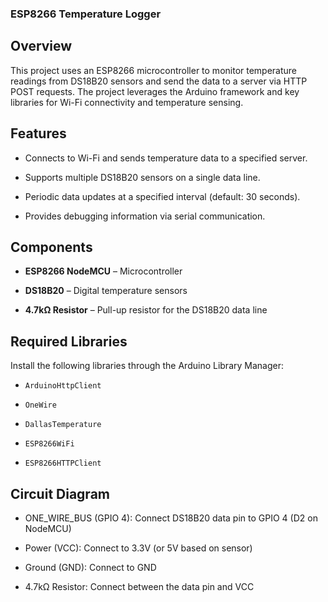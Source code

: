 ### ESP8266 Temperature Logger

## Overview

This project uses an ESP8266 microcontroller to monitor temperature readings from DS18B20 sensors and send the data to a server via HTTP POST requests. The project leverages the Arduino framework and key libraries for Wi-Fi connectivity and temperature sensing.

## Features

- Connects to Wi-Fi and sends temperature data to a specified server.

- Supports multiple DS18B20 sensors on a single data line.

- Periodic data updates at a specified interval (default: 30 seconds).

- Provides debugging information via serial communication.


## Components

- **ESP8266 NodeMCU** – Microcontroller

- **DS18B20** – Digital temperature sensors

- **4.7kΩ Resistor** – Pull-up resistor for the DS18B20 data line


## Required Libraries

 Install the following libraries through the Arduino Library Manager:

- `ArduinoHttpClient`

- `OneWire`

- `DallasTemperature`

- `ESP8266WiFi`

- `ESP8266HTTPClient`

## Circuit Diagram

- ONE_WIRE_BUS (GPIO 4): Connect DS18B20 data pin to GPIO 4 (D2 on NodeMCU)

- Power (VCC): Connect to 3.3V (or 5V based on sensor)

- Ground (GND): Connect to GND

- 4.7kΩ Resistor: Connect between the data pin and VCC
